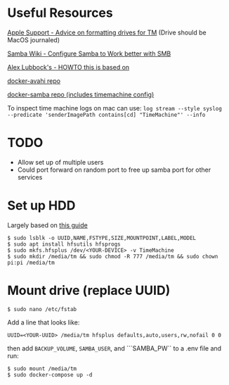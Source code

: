 # Useful Resources
[Apple Support - Advice on formatting drives for TM](https://support.apple.com/en-gb/HT202784#nas) (Drive should be MacOS journaled)

[Samba Wiki - Configure Samba to Work better with SMB](https://wiki.samba.org/index.php/Configure_Samba_to_Work_Better_with_Mac_OS_X)

[Alex Lubbock's - HOWTO this is based on](https://alexlubbock.com/time-machine-network-backup-linux)

[docker-avahi repo](https://github.com/solidnerd/docker-avahi)

[docker-samba repo (includes timemachine config)](https://github.com/dperson/samba)

To inspect time machine logs on mac can use:
``` log stream --style syslog  --predicate 'senderImagePath contains[cd] "TimeMachine"' --info ```

# TODO
* Allow set up of multiple users
* Could port forward on random port to free up samba port for other services 

# Set up HDD
Largely based on [this guide](https://gregology.net/2018/09/raspberry-pi-time-machine) 
```
$ sudo lsblk -o UUID,NAME,FSTYPE,SIZE,MOUNTPOINT,LABEL,MODEL
$ sudo apt install hfsutils hfsprogs
$ sudo mkfs.hfsplus /dev/<YOUR-DEVICE> -v TimeMachine
$ sudo mkdir /media/tm && sudo chmod -R 777 /media/tm && sudo chown pi:pi /media/tm
```

# Mount drive (replace UUID)
```
$ sudo nano /etc/fstab
```

Add a line that looks like:
```
UUID=<YOUR-UUID> /media/tm hfsplus defaults,auto,users,rw,nofail 0 0
```
then add ```BACKUP_VOLUME```, ```SAMBA_USER```, and ```SAMBA_PW`` to a .env file and run:
```
$ sudo mount /media/tm
$ sudo docker-compose up -d
```
